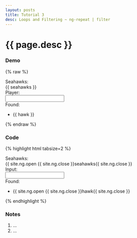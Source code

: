 ```yaml
---
layout: posts
title: Tutorial 3
desc: Loops and Filtering ~ ng-repeat | filter
---
```

# {{ page.desc }}

### Demo
{% raw %}
<div class="demo" ng-init="seahawks = ['Brandon Mebane','Brandon Browner','Chris Clemons','Max Unger','Russell Okung','Kam Chancellor','Richard Sherman','Marshawn Lynch','Russell Wilson','Earl Thomas']; ">
	<label>Seahawks: </label>
	<div class="indent">{{ seahawks }}</div>
	<label>Player: </label>
	<div class="indent">
		<input ng-model="player" type="text" />
	</div>
	<label>Found: </label>
	<ul>
		<li ng-repeat="hawk in seahawks | filter:player">
			{{ hawk }}
		</li>
	</ul>
</div>
{% endraw %}

### Code
{% highlight html tabsize=2 %}
<div class="demo"ng-init="seahawks = ['Brandon Mebane', ... ]; ">
	<label>Seahawks: </label>
	<div class="indent">{{ site.ng.open {{ site.ng.close }}seahawks{{ site.ng.close }}</div>
	<label>Input: </label>
	<div class="indent">
		<input ng-model="player" type="text" />
	</div>
	<label>Found: </label>
	<ul>
		<li ng-repeat="hawk in seahawks | filter:player">
			{{ site.ng.open {{ site.ng.close }}hawk{{ site.ng.close }}
		</li>
	</ul>
</div>
{% endhighlight %}

### Notes
1. ...
1. ...

